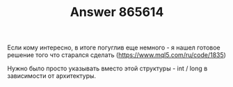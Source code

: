 ﻿---
title: "Answer 865614"
se.owner.user_id: 16686
se.owner.display_name: "JamesBondCaesar"
se.owner.link: "https://ru.stackoverflow.com/users/16686/jamesbondcaesar"
se.answer_id: 865614
se.question_id: 865560
se.post_type: answer
se.score: 0
se.is_accepted: False
---
<p>Если кому интересно, в итоге погуглив еще немного - я нашел готовое решение того что старался сделать (<a href="https://www.mql5.com/ru/code/1835" rel="nofollow noreferrer">https://www.mql5.com/ru/code/1835</a>)</p>

<p>Нужно было просто указывать вместо этой структуры - int / long в зависимости от архитектуры.</p>
